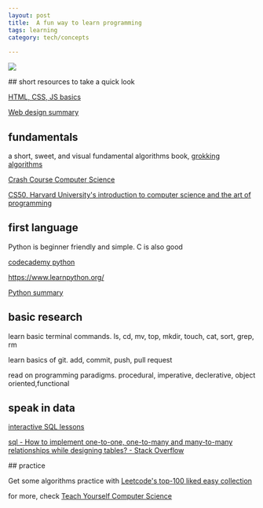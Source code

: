 ```yaml
---
layout: post
title:  A fun way to learn programming 
tags: learning
category: tech/concepts
 
---
```


![](https://images.unsplash.com/photo-1584907797015-7554cd315667?ixlib=rb-1.2.1&ixid=eyJhcHBfaWQiOjEyMDd9&auto=format&fit=crop&w=1655&q=80)



## short resources to take a quick look 

[HTML, CSS, JS basics](https://www.w3schools.com/html/default.asp)
   
[Web design summary](https://jgthms.com/web-design-in-4-minutes/)



## fundamentals 

a short, sweet, and visual fundamental algorithms book, [grokking algorithms](http://93.174.95.29/main/9F2B390517083CF4485BA524B80815F5)

[Crash Course Computer Science](https://www.youtube.com/playlist?list=PL8dPuuaLjXtNlUrzyH5r6jN9ulIgZBpdo)

[CS50, Harvard University's introduction to computer science and the art of programming](https://www.youtube.com/playlist?list=PLhQjrBD2T381L3iZyDTxRwOBuUt6m1FnW)

## first language

Python is beginner friendly and simple. C is also good 

[codecademy python](https://www.codecademy.com/learn/learn-python)

<https://www.learnpython.org/>

[Python summary](https://learnxinyminutes.com/docs/python/)

## basic research 

learn basic terminal commands. ls, cd, mv, top, mkdir, touch, cat, sort, grep, rm 

learn basics of git. add, commit, push, pull request

read on programming paradigms. procedural, imperative, declerative, object oriented,functional  
   

## speak in data

[interactive SQL lessons](https://sqlbolt.com/)

[sql - How to implement one-to-one, one-to-many and many-to-many relationships while designing tables? - Stack Overflow](https://stackoverflow.com/questions/7296846/how-to-implement-one-to-one-one-to-many-and-many-to-many-relationships-while-de)

## practice

Get some algorithms practice with [Leetcode's top-100 liked easy collection](https://leetcode.com/problemset/top-100-liked-questions/?difficulty=Easy)


for more, check [Teach Yourself Computer Science](https://teachyourselfcs.com/)



